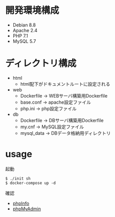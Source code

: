 # 開発環境構成
- Debian 8.8
- Apache 2.4
- PHP 7.1
- MySQL 5.7

# ディレクトリ構成
- html
    - html配下がドキュメントルートに設定される
- web
    - Dockerfile -> WEBサーバ構築用Dockerfile
    - base.conf -> apache設定ファイル
    - php.ini -> php設定ファイル
- db
    - Dockerfile -> DBサーバ構築用Dockerfile
    - my.cnf -> MySQL設定ファイル
    - mysql_data -> DBデータ格納用ディレクトリ

# usage

起動

```
$ ./init sh
$ docker-compose up -d
```

確認

- [phpInfo](http://info.localhost:8080/)
- [phpMyAdmin](http://phpmyadmin.localhost:8080/index.php)


